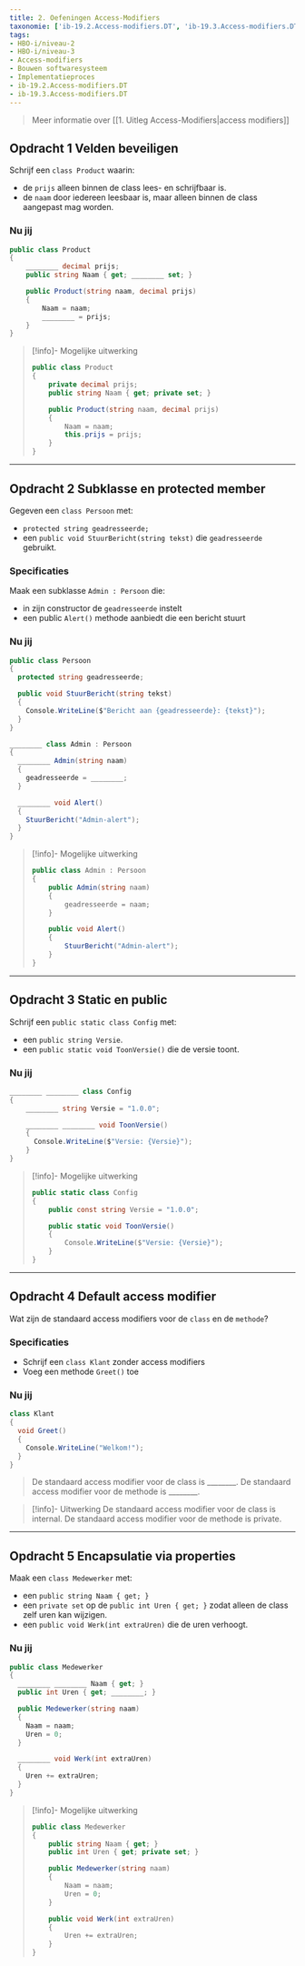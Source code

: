 ```yaml
---
title: 2. Oefeningen Access-Modifiers
taxonomie: ['ib-19.2.Access-modifiers.DT', 'ib-19.3.Access-modifiers.DT']
tags:
- HBO-i/niveau-2
- HBO-i/niveau-3
- Access-modifiers
- Bouwen softwaresysteem
- Implementatieproces
- ib-19.2.Access-modifiers.DT
- ib-19.3.Access-modifiers.DT
---
```


> Meer informatie over [[1. Uitleg Access-Modifiers|access modifiers]]

## Opdracht 1 Velden beveiligen
Schrijf een `class Product` waarin:
- de `prijs` alleen binnen de class lees- en schrijfbaar is.
- de `naam` door iedereen leesbaar is, maar alleen binnen de class aangepast mag worden.

### Nu jij
```csharp
public class Product
{
    ________ decimal prijs;
    public string Naam { get; ________ set; }

    public Product(string naam, decimal prijs)
    {
        Naam = naam;
        ________ = prijs;
    }
}
```

> [!info]- Mogelijke uitwerking
> ```csharp
> public class Product
> {
>     private decimal prijs;
>     public string Naam { get; private set; }
>
>     public Product(string naam, decimal prijs)
>     {
>         Naam = naam;
>         this.prijs = prijs;
>     }
> }
> ```

---

## Opdracht 2 Subklasse en protected member
Gegeven een `class Persoon` met:
- `protected string geadresseerde;`
- een `public void StuurBericht(string tekst)` die `geadresseerde` gebruikt.

### Specificaties
Maak een subklasse `Admin : Persoon` die:
- in zijn constructor de `geadresseerde` instelt
- een public `Alert()` methode aanbiedt die een bericht stuurt

### Nu jij
```csharp
public class Persoon
{
  protected string geadresseerde;

  public void StuurBericht(string tekst)
  {
    Console.WriteLine($"Bericht aan {geadresseerde}: {tekst}");
  }
}

________ class Admin : Persoon
{
  ________ Admin(string naam)
  {
    geadresseerde = ________;
  }

  ________ void Alert()
  {
    StuurBericht("Admin-alert");
  }
}
```

> [!info]- Mogelijke uitwerking
> ```csharp
> public class Admin : Persoon
> {
>     public Admin(string naam)
>     {
>         geadresseerde = naam;
>     }
>
>     public void Alert()
>     {
>         StuurBericht("Admin-alert");
>     }
> }
> ```

---

## Opdracht 3 Static en public
Schrijf een `public static class Config` met:
- een `public string Versie`.
- een `public static void ToonVersie()` die de versie toont.

### Nu jij
```csharp runner
________ ________ class Config
{
    ________ string Versie = "1.0.0";

    ________ ________ void ToonVersie()
    {
      Console.WriteLine($"Versie: {Versie}");
    }
}
```

> [!info]- Mogelijke uitwerking
> ```csharp
> public static class Config
> {
>     public const string Versie = "1.0.0";
>
>     public static void ToonVersie()
>     {
>         Console.WriteLine($"Versie: {Versie}");
>     }
> }
> ```

---

## Opdracht 4 Default access modifier
Wat zijn de standaard access modifiers voor de `class` en de `methode`?

### Specificaties
- Schrijf een `class Klant` zonder access modifiers
- Voeg een methode `Greet()` toe

### Nu jij
```csharp
class Klant
{
  void Greet()
  {
    Console.WriteLine("Welkom!");
  }
}
```

> De standaard access modifier voor de class is ________.
> De standaard access modifier voor de methode is ________.

> [!info]- Uitwerking
> De standaard access modifier voor de class is internal.
> De standaard access modifier voor de methode is private.

---

## Opdracht 5 Encapsulatie via properties
Maak een `class Medewerker` met:
- een `public string Naam { get; }`
- een `private set` op de `public int Uren { get; }` zodat alleen de class zelf uren kan wijzigen.
- een `public void Werk(int extraUren)` die de uren verhoogt.

### Nu jij
```csharp runner
public class Medewerker
{
  ________ ________ Naam { get; }
  public int Uren { get; ________; }

  public Medewerker(string naam)
  {
    Naam = naam;
    Uren = 0;
  }

  ________ void Werk(int extraUren)
  {
    Uren += extraUren;
  }
}
```

> [!info]- Mogelijke uitwerking
> ```csharp
> public class Medewerker
> {
>     public string Naam { get; }
>     public int Uren { get; private set; }
>
>     public Medewerker(string naam)
>     {
>         Naam = naam;
>         Uren = 0;
>     }
>
>     public void Werk(int extraUren)
>     {
>         Uren += extraUren;
>     }
> }
> ```
